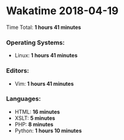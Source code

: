 # Wakatime 2018-04-19

Time Total: **1 hours 41 minutes**

### Operating Systems:
- Linux: **1 hours 41 minutes** 

### Editors:
- Vim: **1 hours 41 minutes** 

### Languages:
- HTML: **16 minutes** 
- XSLT: **5 minutes** 
- PHP: **8 minutes** 
- Python: **1 hours 10 minutes** 

